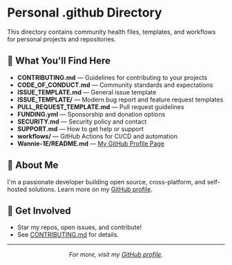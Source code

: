# Personal .github Directory

This directory contains community health files, templates, and workflows for personal projects and repositories.

## 📄 What You'll Find Here

- **CONTRIBUTING.md** — Guidelines for contributing to your projects
- **CODE_OF_CONDUCT.md** — Community standards and expectations
- **ISSUE_TEMPLATE.md** — General issue template
- **ISSUE_TEMPLATE/** — Modern bug report and feature request templates
- **PULL_REQUEST_TEMPLATE.md** — Pull request guidelines
- **FUNDING.yml** — Sponsorship and donation options
- **SECURITY.md** — Security policy and contact
- **SUPPORT.md** — How to get help or support
- **workflows/** — GitHub Actions for CI/CD and automation
- **Wannie-1E/README.md** — [My GitHub Profile Page](https://github.com/Wannie-1E/Wannie-1E/blob/main/README.md)

## 👤 About Me

I'm a passionate developer building open source, cross-platform, and self-hosted solutions. Learn more on my [GitHub profile](../Wannie-1E/README.md).

## 🤝 Get Involved

- Star my repos, open issues, and contribute!
- See [CONTRIBUTING.md](./CONTRIBUTING.md) for details.

---

<p align="center">
  <i>For more, visit my <a href="../Wannie-1E/README.md">GitHub profile</a>.</i>
</p> 
